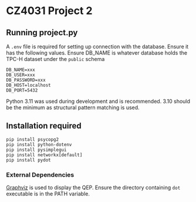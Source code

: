 # CZ4031 Project 2

## Running project.py

A `.env` file is required for setting up connection with the database. Ensure it has the following values. Ensure DB_NAME is whatever database holds the TPC-H dataset under the `public` schema

```
DB_NAME=xxx
DB_USER=xxx
DB_PASSWORD=xxx
DB_HOST=localhost
DB_PORT=5432
```

Python 3.11 was used during development and is recommended. 3.10 should be the minimum as structural pattern matching is used.

## Installation required 

```
pip install psycopg2
pip install python-dotenv
pip install pysimplegui 
pip install networkx[default] 
pip install pydot 
```

### External Dependencies

[Graphviz](https://www.graphviz.org/download/) is used to display the QEP. Ensure the directory containing `dot` executable is in the PATH variable.
